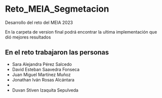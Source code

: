 # Reto_MEIA_Segmetacion
Desarrollo del reto del MEIA 2023

En la carpeta de version final podrá encontrar la ultima implementación que dió mejores resultados

## En el reto trabajaron las personas
- Sara Alejandra Pérez Salcedo
- David Esteban Saavedra Fonseca
- Juan Miguel Martínez Muñoz
- Jonathan Iván Rosas Alcántara
- 
- Duvan Stiven Izaquita Sepulveda 
